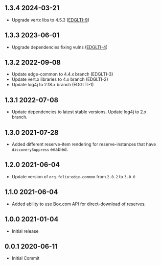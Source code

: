 ## 1.3.4 2024-03-21
* Upgrade vertx libs to 4.5.3 ([EDGLTI-9](https://folio-org.atlassian.net/browse/EDGLTI-9))

## 1.3.3 2023-06-01
* Upgrade dependencies fixing vulns ([EDGLTI-4](https://issues.folio.org/browse/EDGLTI-4))

## 1.3.2 2022-09-08
* Update edge-common to 4.4.x branch (EDGLTI-3)
* Update vert.x libraries to 4.x branch (EDGLTI-2)
* Update log4j to 2.18.x branch (EDGLTI-1)

## 1.3.1 2022-07-08
* Update dependencies to latest stable versions. Update log4j to 2.x branch.

## 1.3.0 2021-07-28
* Added different reserve-item rendering for reserve-instances that have `discoverySuppress` enabled.

## 1.2.0 2021-06-04
* Update version of `org.folio:edge-common` from `2.0.2` to `3.0.0`

## 1.1.0 2021-06-04
* Added ability to use Box.com API for direct-download of reserves.

## 1.0.0 2021-01-04
* Initial release

## 0.0.1 2020-06-11
 * Initial Commit
